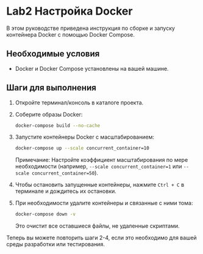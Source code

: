 # Lab2 Настройка Docker

В этом руководстве приведена инструкция по сборке и запуску контейнера Docker с помощью Docker Compose.

## Необходимые условия

- Docker и Docker Compose установлены на вашей машине.

## Шаги для выполнения

1. Откройте терминал/консоль в каталоге проекта.

2. Соберите образы Docker:
    ```bash
    docker-compose build --no-cache
    ```

3. Запустите контейнеры Docker с масштабированием:
    ```bash
    docker-compose up --scale concurrent_container=10
    ```
    Примечание: Настройте коэффициент масштабирования по мере необходимости (например, `--scale concurrent_container=1` или `--scale concurrent_container=50`).

4. Чтобы остановить запущенные контейнеры, нажмите `Ctrl + C` в терминале и дождитесь их остановки.

5. При необходимости удалите контейнеры и связанные с ними тома:
    ```bash
    docker-compose down -v
    ```
   Это очистит все оставшиеся файлы, не удаленные скриптами.

Теперь вы можете повторить шаги 2-4, если это необходимо для вашей среды разработки или тестирования.
